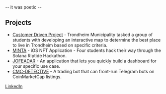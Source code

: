 -- it was poetic --

## Projects
- [Customer Driven Project](https://www.canva.com/design/DAFSGZOpYkk/1genLmDENc6ZO5EK08Mq4Q/view) - Trondheim Municipality tasked a group of students with developing an interactive map to determine the best place to live in Trondheim based on specific criteria.
- [MINTA](https://github.com/AdamSioud/MINTA) - iOS NFT Application - Four students hack their way through the Solana Riptide Hackathon.
- [JOFEADAR](https://github.com/AdamSioud/Start-NTNU-Hackathon-2022) - An application that lets you quickly build a dashboard for your specific use case.
- [CMC-DETECTIVE](https://github.com/AdamSioud/CMC-DETECTIVE) - A trading bot that can front-run Telegram bots on CoinMarketCap listings.

[LinkedIn](https://www.linkedin.com/in/adam-sioud)

<!--

##  About Me

Right now I'm working on going from demo to production-ready projects in the field of Causal and Generative AI.
Just exploring, curious about most things. 
Most of my work is on this GitHub user -> [AdamSioud](https://github.com/AdamSioud)
## My Work

Here are some of the projects I'm most proud of:

1. [MINTA](https://github.com/AdamSioud/MINTA) - IOS NFT Application - Four students hack their way through the Solana Riptide Hackathon
2. [CMC-DETECTIVE](https://github.com/AdamSioud/CMC-DETECTIVE) - An trading bot that can frontrun telegram-bots on coinmarketcap listings.
3. [Customer Driven Project](https://www.canva.com/design/DAFSGZOpYkk/1genLmDENc6ZO5EK08Mq4Q/view) - Trondheim Kommune has commissioned a group of students to create a prototype to find out the best place to live in Trondheim according to certain criteria
4. [JOFEADAR](https://github.com/AdamSioud/Start-NTNU-Hackathon-2022) - An application that let's you fast build dashboard for you specific use case. 


## Get In Touch

- LinkedIn: [Adam Sioud](https://www.linkedin.com/in/adam-sioud)

-->
<!---
adam-sioud/adam-sioud is a ✨ special ✨ repository because its `README.md` (this file) appears on your GitHub profile.
You can click the Preview link to take a look at your changes.
--->
